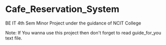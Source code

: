 # Cafe_Reservation_System
BE IT 4th Sem Minor Project under the guidance of NCIT College

Note: If You wanna use this project then don't forget to read guide_for_you text file.
